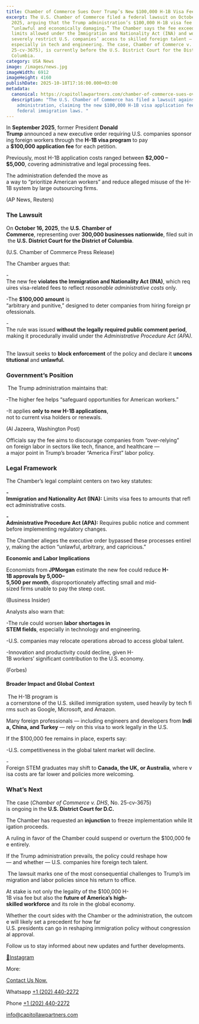 ```yaml
---
title: Chamber of Commerce Sues Over Trump’s New $100,000 H-1B Visa Fee
excerpt: The U.S. Chamber of Commerce filed a federal lawsuit on October 16,
  2025, arguing that the Trump administration’s $100,000 H-1B visa fee is
  “unlawful and economically damaging.” The Chamber says the fee exceeds the
  limits allowed under the Immigration and Nationality Act (INA) and would
  severely restrict U.S. companies’ access to skilled foreign talent —
  especially in tech and engineering. The case, Chamber of Commerce v. DHS (No.
  25-cv-3675), is currently before the U.S. District Court for the District of
  Columbia.
category: USA News
image: /images/news.jpg
imageWidth: 6912
imageHeight: 4160
publishDate: 2025-10-18T17:16:00.000+03:00
metadata:
  canonical: https://capitollawpartners.com/chamber-of-commerce-sues-over-trumps-new-100,000-dollar-H-1B-visa-fee
  description: "The U.S. Chamber of Commerce has filed a lawsuit against the Trump
    administration, claiming the new $100,000 H-1B visa application fee violates
    federal immigration laws. "
---
```

In **September 2025**, former President **Donald Trump** announced a new executive order requiring U.S. companies sponsoring foreign workers through the **H-1B visa program** to pay a **$100,000 application fee** for each petition. 

Previously, most H-1B application costs ranged between **$2,000 – $5,000**, covering administrative and legal processing fees. 

The administration defended the move as a way to “prioritize American workers” and reduce alleged misuse of the H-1B system by large outsourcing firms. 

(AP News, Reuters) 

### **The Lawsuit** 

On **October 16, 2025**, the **U.S. Chamber of Commerce**, representing over **300,000 businesses nationwide**, filed suit in the **U.S. District Court for the District of Columbia**. 

(U.S. Chamber of Commerce Press Release) 

The Chamber argues that: 

\-The new fee **violates the Immigration and Nationality Act (INA)**, which requires visa-related fees to reflect *reasonable administrative costs* only. 

\-The **$100,000 amount** is “arbitrary and punitive,” designed to deter companies from hiring foreign professionals. 

\-The rule was issued **without the legally required public comment period**, making it procedurally invalid under the *Administrative Procedure Act (APA).* 

The lawsuit seeks to **block enforcement** of the policy and declare it **unconstitutional** and **unlawful.** 

### **Government’s Position** 

 The Trump administration maintains that: 

\-The higher fee helps “safeguard opportunities for American workers.” 

\-It applies **only to new H-1B applications**, not to current visa holders or renewals. 

(Al Jazeera, Washington Post) 

Officials say the fee aims to discourage companies from “over-relying” on foreign labor in sectors like tech, finance, and healthcare — a major point in Trump’s broader “America First” labor policy. 

### **Legal Framework** 

The Chamber’s legal complaint centers on two key statutes: 

**\-Immigration and Nationality Act (INA):** Limits visa fees to amounts that reflect administrative costs. 

**\-Administrative Procedure Act (APA):** Requires public notice and comment before implementing regulatory changes. 

The Chamber alleges the executive order bypassed these processes entirely, making the action “unlawful, arbitrary, and capricious.” 

**Economic and Labor Implications** 

Economists from **JPMorgan** estimate the new fee could reduce **H-1B approvals by 5,000–5,500 per month**, disproportionately affecting small and mid-sized firms unable to pay the steep cost. 

(Business Insider) 

Analysts also warn that: 

\-The rule could worsen **labor shortages in STEM fields**, especially in technology and engineering. 

\-U.S. companies may relocate operations abroad to access global talent. 

\-Innovation and productivity could decline, given H-1B workers’ significant contribution to the U.S. economy. 

(Forbes) 

#### **Broader Impact and Global Context** 

 The H-1B program is a cornerstone of the U.S. skilled immigration system, used heavily by tech firms such as Google, Microsoft, and Amazon. 

Many foreign professionals — including engineers and developers from **India, China, and Turkey** — rely on this visa to work legally in the U.S. 

If the $100,000 fee remains in place, experts say: 

\-U.S. competitiveness in the global talent market will decline. 

\-Foreign STEM graduates may shift to **Canada, the UK, or Australia**, where visa costs are far lower and policies more welcoming. 

### **What’s Next** 

The case (*Chamber of Commerce v. DHS*, No. 25-cv-3675) is ongoing in the **U.S. District Court for D.C.** 

The Chamber has requested an **injunction** to freeze implementation while litigation proceeds.  

A ruling in favor of the Chamber could suspend or overturn the $100,000 fee entirely. 

If the Trump administration prevails, the policy could reshape how — and whether — U.S. companies hire foreign tech talent. 

 The lawsuit marks one of the most consequential challenges to Trump’s immigration and labor policies since his return to office. 

At stake is not only the legality of the $100,000 H-1B visa fee but also the **future of America’s high-skilled workforce** and its role in the global economy. 

Whether the court sides with the Chamber or the administration, the outcome will likely set a precedent for how far U.S. presidents can go in reshaping immigration policy without congressional approval. 

Follow us to stay informed about new updates and further developments.

[🔗Instagram](https://www.instagram.com/capitollawpartners?utm_source=ig_web_button_share_sheet&igsh=MTd5ZzZiYmRxZWtzeA==)

More:

[Contact Us Now.](https://capitollawpartners.com/contact)

[](https://api.whatsapp.com/send/?phone=12024402272&text&type=phone_number&app_absent=0)Whatsapp [+1 (202) 440-2272](https://api.whatsapp.com/send/?phone=12024402272&text&type=phone_number&app_absent=0)

[](https://api.whatsapp.com/send/?phone=12024402272&text&type=phone_number&app_absent=0)Phone [+1 (202) 440-2272](tel:+12024402272)

[info@capitollawpartners.com](mailto:info@capitollawpartners.com)
